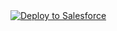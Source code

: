 
<a href="https://githubsfdeploy.herokuapp.com?owner=Manoplinha&repo=Test&ref=master">
 <img alt="Deploy to Salesforce"
      src="https://raw.githubusercontent.com/afawcett/githubsfdeploy/master/deploy.png">
</a>